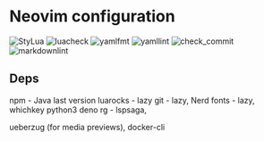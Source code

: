 # Neovim configuration

![StyLua](https://github.com/CelticBoozer/nvim-config/actions/workflows/stylua.yaml/badge.svg?branch=master)
![luacheck](https://github.com/CelticBoozer/nvim-config/actions/workflows/luacheck.yaml/badge.svg?branch=master)
![yamlfmt](https://github.com/CelticBoozer/nvim-config/actions/workflows/yamlfmt.yaml/badge.svg?branch=master)
![yamllint](https://github.com/CelticBoozer/nvim-config/actions/workflows/yamllint.yaml/badge.svg?branch=master)
![check_commit](https://github.com/CelticBoozer/nvim-config/actions/workflows/check_commit.yaml/badge.svg?branch=master)
![markdownlint](https://github.com/CelticBoozer/nvim-config/actions/workflows/markdownlint.yaml/badge.svg?branch=master)

## Deps

npm -
Java last version
luarocks - lazy
git - lazy,
Nerd fonts - lazy, whichkey
python3
deno
rg - lspsaga,

ueberzug (for media previews), docker-cli
